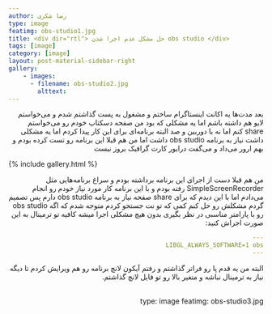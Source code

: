 ```yaml
---
author: رضا شکری
type: image
featimg: obs-studio1.jpg
title: <div dir="rtl"> حل مشکل عدم اجرا شدن obs studio </div>
tags: [image]
category: [image]
layout: post-material-sidebar-right
gallery:
    - images:
      - filename: obs-studio2.jpg
        alttext:
---
```

<div dir="rtl"> 

بعد مدت‌ها یه اکانت اینستاگرام ساختم و مشغول به پست گذاشتم شدم و می‌خواستم لایو هم داشته باشم اما یه مشکلی که بود من صفحه دسکتاپ خودم رو می‌خواستم share کنم اما نه با دوربین و صد البته برنامه‌ای برای این کار پیدا کردم اما یه مشکلی داشت نیاز به برنامه obs studio داشت اما من هم قبلا این برنامه رو تست کرده بودم و بهم ارور می‌داد و می‌گفت درایور کارت گرافیک بروز نیست
</div>

{% include gallery.html %}


<div dir="rtl"> 

من هم قبلا دست از اجرای این برنامه برداشته بودم و سراغ برنامه‌هایی مثل SimpleScreenRecorder رفته بودم و با این برنامه کار مورد نیاز خودم رو انجام می‌دادم اما با این دیدم که برای share صفحه نیاز به برنامه obs studio دارم پس تصمیم گردم مشکلش رو حل کنم کمی که تو نت جستجو کردم متوجه شدم که اگه obs studio رو با پارامتر مناسبی در نظر بگیری بدون هیچ مشکلی اجرا میشه کافیه تو ترمینال به این صورت اجراش کنید:




```yml
---
LIBGL_ALWAYS_SOFTWARE=1 obs
---
```
<div dir="rtl"> 
البته من یه قدم پا رو فراتر گذاشتم و رفتم آیکون لانچ برنامه رو هم ویرایش کردم تا دیگه نیاز به ترمینال نباشه و متغیر بالا رو تو فایل لانچ گذاشتم.
</div>

<br> 

type: image
featimg: obs-studio3.jpg


<br> 
